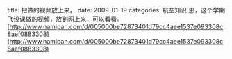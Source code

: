 title: 把做的视频放上来。
date: 2009-01-19
categories: 航空知识
恩，这个学期飞设课做的视频，放到网上来，可以看看。  
[http://www.namipan.com/d/005000be72873401d79cc4aee1537e093308c8aef0883308](http://www.namipan.com/d/005000be72873401d79cc4aee1537e093308c8aef0883308)
